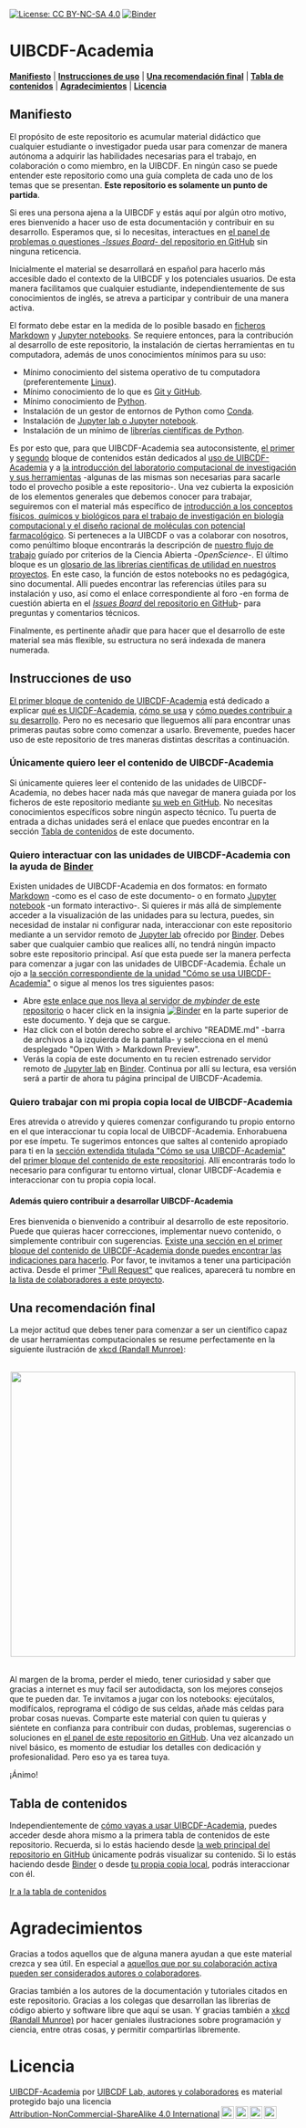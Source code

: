 [![License: CC BY-NC-SA 4.0](https://img.shields.io/badge/License-CC%20BY--NC--SA%204.0-lightgrey.svg)](https://creativecommons.org/licenses/by-nc-sa/4.0/)
[![Binder](https://mybinder.org/badge_logo.svg)](https://mybinder.org/v2/gh/uibcdf/Academia/main?urlpath=lab)


# UIBCDF-Academia

**[Manifiesto](#Manifiesto)** |
**[Instrucciones de uso](#Instrucciones-de-uso)** |
**[Una recomendación final](#Una-recomendación-final)** |
**[Tabla de contenidos](#Tabla-de-contenidos)** |
**[Agradecimientos](#Agradecimientos)** |
**[Licencia](#Licencia)** 

## Manifiesto

El propósito de este repositorio es acumular material didáctico que cualquier estudiante o
investigador pueda usar para comenzar de manera autónoma a adquirir las habilidades necesarias
para el trabajo, en colaboración o como miembro, en la UIBCDF. En ningún caso se puede entender este 
repositorio como una guía completa de cada uno de los temas que se presentan. **Este repositorio es solamente un punto de partida**.

Si eres una persona ajena a la UIBCDF y estás aquí por algún otro motivo, eres bienvenido a hacer uso de esta documentación y contribuir en su desarrollo. Esperamos que, si lo necesitas, interactues en [el panel de problemas o questiones -*Issues Board*- del repositorio en GitHub](https://github.com/uibcdf/Academia/issues) sin ninguna reticencia.

Inicialmente el material se desarrollará en español para hacerlo más accesible dado el contexto de la UIBCDF y los potenciales usuarios. De esta manera facilitamos que cualquier estudiante, independientemente de sus conocimientos de inglés, se atreva a participar y contribuir de una manera activa.

El formato debe estar en la medida de lo posible basado en [ficheros Markdown](academia/Laboratorio_computacional/Herramientas/Lenguages_marcado/Markdown/Markdown.md) y [Jupyter notebooks](academia/Laboratorio_computacional/Herramientas/Jupyter/README.md). Se requiere entonces, para la contribución al desarrollo de este repositorio, la instalación de ciertas herramientas en tu computadora, además de unos conocimientos mínimos para su uso:

- Mínimo conocimiento del sistema operativo de tu computadora (preferentemente [Linux](academia/Laboratorio_computacional/Herramientas/Linux/README.md)).
- Mínimo conocimiento de lo que es [Git y GitHub](academia/Laboratorio_computacional/Herramientas/Control_versiones_distribuida/README.md).
- Mínimo conocimiento de [Python](academia/Laboratorio_computacional/Herramientas/Python/README.md).
- Instalación de un gestor de entornos de Python como [Conda](academia/Laboratorio_computacional/Herramientas/Conda/README.md).
- Instalación de [Jupyter lab o Jupyter notebook](academia/Laboratorio_computacional/Herramientas/Jupyter/README.md).
- Instalación de un mínimo de [librerías científicas de Python](academia/Laboratorio_computacional/Herramientas/Python/README.md).

Es por esto que, para que UIBCDF-Academia sea autoconsistente, [el primer](academia/UIBCDF-Academia/README.md) y [segundo](academia/Laboratorio_computacional/README.md) bloque de contenidos están dedicados al [uso de UIBCDF-Academia]() y a [la introducción del laboratorio computacional de investigación y sus herramientas](academia/Laboratorio_computacional/README.md) -algunas de las mismas son necesarias para sacarle todo el provecho posible a este repositorio-. Una vez cubierta la exposición de los elementos generales que debemos conocer para 
trabajar, seguiremos con el material más específico de [introducción a los conceptos físicos, químicos y biológicos para el trabajo de investigación en biología computacional y el diseño
racional de moléculas con potencial farmacológico](academia/README.md). Si perteneces a la UIBCDF o vas a colaborar con nosotros, como penúltimo bloque encontrarás la
descripción de [nuestro flujo de trabajo](academia/Flujo_trabajo/README.md) guíado por criterios de la Ciencia Abierta -*OpenScience*-.
El último bloque es un [glosario de las librerías científicas de utilidad en nuestros proyectos](academia/Glosario_librerias/README.md). En este caso, la función de estos notebooks no es pedagógica, sino documental. Allí puedes encontrar las referencias útiles para su instalación y uso, así como el enlace correspondiente al foro -en forma de cuestión abierta en el [*Issues Board* del repositorio en GitHub](https://github.com/uibcdf/Academia/issues)- para preguntas y comentarios técnicos.

Finalmente, es pertinente añadir que para hacer que el desarrollo de este material sea más flexible, su estructura no será indexada de manera numerada.

## Instrucciones de uso

[El primer bloque de contenido de UIBCDF-Academia](academia/UIBCDF-Academia/README.md) está dedicado a explicar [qué es UICDF-Academia](academia/UIBCDF-Academia/Que_es/Que_es.md), [cómo se usa](academia/UIBCDF-Academia/Como_se_usa/Como_se_usa.md) y [cómo puedes contribuir a su desarrollo](academia/UIBCDF-Academia/Como_contribuir/Como_contribuir.md). Pero no es necesario que lleguemos allí para encontrar unas primeras pautas sobre como comenzar a usarlo. Brevemente, puedes hacer uso de este repositorio de tres maneras distintas descritas a continuación.

### Únicamente quiero leer el contenido de UIBCDF-Academia

Si únicamente quieres leer el contenido de las unidades de UIBCDF-Academia, no debes hacer nada más
que navegar de manera guiada por los ficheros de este repositorio mediante [su web
en GitHub](https://github.com/uibcdf/Academia). No necesitas conocimientos específicos sobre ningún aspecto técnico. Tu puerta de entrada a dichas
unidades será el enlace que puedes encontrar en la sección [Tabla de
contenidos](#Tabla-de-contenidos) de este documento.

### Quiero interactuar con las unidades de UIBCDF-Academia con la ayuda de [Binder](https://mybinder.org/)

Existen unidades de UIBCDF-Academia en dos formatos: en formato [Markdown](academia/Laboratorio_computacional/Herramientas/Lenguages_marcado/Markdown/Markdown.md) -como es el caso de este
documento- o en formato [Jupyter notebook](academia/Laboratorio_computacional/Herramientas/Jupyter/README.md) -un formato interactivo-. Si quieres ir más allá de
simplemente acceder a la visualización de las unidades para su lectura, puedes, sin necesidad de
instalar ni configurar nada, interaccionar con este repositorio mediante a un servidor remoto de [Jupyter lab](academia/Laboratorio_computacional/Herramientas/Jupyter/README.md) ofrecido por [Binder](https://mybinder.org/). Debes saber que cualquier cambio que realices allí, no tendrá ningún impacto sobre este repositorio principal. Así que esta puede ser la manera perfecta para comenzar a jugar con las unidades de UIBCDF-Academia. Échale un ojo a [la sección correspondiente de la unidad "Cómo se usa UIBCDF-Academia"](academia/UIBCDF-Academia/Como_se_usa/Como_se_usa.md) o sigue al menos los tres siguientes pasos:

- Abre [este enlace que nos lleva al servidor de *mybinder* de este repositorio](https://mybinder.org/v2/gh/uibcdf/Academia/main?urlpath=lab) o hacer
  click en la insignia [![Binder](https://mybinder.org/badge_logo.svg)](https://mybinder.org/v2/gh/uibcdf/Academia/main?urlpath=lab)
en la parte superior de este documento. Y deja
  que se cargue.
- Haz click con el botón derecho sobre el archivo "README.md" -barra
de archivos a la izquierda de la pantalla- y selecciona en el menú desplegado "Open With > Markdown Preview".
- Verás la copia de este documento en tu recien estrenado servidor remoto de [Jupyter
  lab](academia/Laboratorio_computacional/Herramientas/Jupyter/README.md) en
[Binder](https://mybinder.org/). Continua por allí su lectura, esa versión será a partir de ahora tu página
principal de UIBCDF-Academia.

### Quiero trabajar con mi propia copia local de UIBCDF-Academia

Eres atrevida o atrevido y quieres comenzar configurando tu propio entorno en el que interaccionar
tu copia local de UIBCDF-Academia. Enhorabuena por ese ímpetu. Te sugerimos entonces que saltes al
contenido apropiado para ti en la [sección extendida titulada "Cómo se usa UIBCDF-Academia"](academia/UIBCDF-Academia/Como_se_usa/Como_se_usa.md) del [primer bloque del contenido
de este repositorioi](academia/UIBCDF-Academia/README.md). Allí encontrarás todo lo necesario para configurar tu entorno virtual, clonar
UIBCDF-Academia e interaccionar con tu propia copia local.

#### Además quiero contribuir a desarrollar UIBCDF-Academia

Eres bienvenida o bienvenido a contribuir al desarrollo de este repositorio. Puede que quieras
hacer correcciones, implementar nuevo contenido, o simplemente contribuir con sugerencias. [Existe
una sección en el primer bloque del contenido de UIBCDF-Academia donde puedes encontrar las
indicaciones para hacerlo](academia/UIBCDF-Academia/Como_contribuir/Como_contribuir.md). Por favor, te invitamos a tener una participación activa. Desde el
primer ["Pull Request"](academia/UIBCDF-Academia/Como_contribuir/Como_contribuir.md) que realices, aparecerá tu nombre en [la lista de colaboradores a este
proyecto](https://github.com/uibcdf/Academia/graphs/contributors).

## Una recomendación final

La mejor actitud que debes tener para comenzar a ser un científico capaz de usar herramientas computacionales se resume perfectamente en la siguiente ilustración de [xkcd (Randall Munroe)](https://www.xkcd.com/):

<br>
<center>
<img src="https://imgs.xkcd.com/comics/tech_support_cheat_sheet.png" width="500">
</center>
<br>

Al margen de la broma, perder el miedo, tener curiosidad y saber que gracias a internet es muy facil ser autodidacta, son los mejores consejos que te pueden dar. Te invitamos a jugar con los notebooks: ejecútalos, modifícalos, reprograma el código de sus celdas, añade más celdas para probar cosas nuevas. Comparte este material con quien tu quieras y siéntete en confianza para contribuir con dudas, problemas, sugerencias o soluciones en [el panel de este repositorio en GitHub](https://github.com/uibcdf/Academia/issues). Una vez alcanzado un nivel básico, es momento de estudiar los detalles con dedicación y profesionalidad. Pero eso ya es tarea tuya.

¡Ánimo!

## Tabla de contenidos

Independientemente de [cómo vayas a usar UIBCDF-Academia](academia/UIBCDF-Academia/Como_se_usa/Como_se_usa.md), puedes acceder desde ahora mismo a la primera
tabla de contenidos de este repositorio. Recuerda, si lo estás haciendo desde [la web principal del
repositorio en GitHub](https://github.com/uibcdf/Academia) únicamente podrás visualizar su contenido. Si lo estás haciendo desde [Binder](https://mybinder.org/v2/gh/uibcdf/Academia/main?urlpath=lab) o desde [tu propia copia local](academia/UIBCDF-Academia/Como_se_usa/Como_se_usa.md), podrás interaccionar con él.

[Ir a la tabla de contenidos](academia/README.md)

# Agradecimientos

Gracias a todos aquellos que de alguna manera ayudan a que este material crezca y sea útil. En
especial a [aquellos que por su colaboración activa pueden ser considerados autores o colaboradores](https://github.com/uibcdf/Academia/graphs/contributors).

Gracias también a los autores de la documentación y tutoriales citados en este repositorio. Gracias a los colegas que desarrollan las librerías de código abierto y software libre que aquí se usan. Y gracias también a [xkcd (Randall Munroe)](https://www.xkcd.com/) por hacer geniales ilustraciones sobre programación y ciencia, entre otras cosas, y permitir compartirlas libremente.

# Licencia

<p xmlns:cc="http://creativecommons.org/ns#" xmlns:dct="http://purl.org/dc/terms/"><a property="dct:title" rel="cc:attributionURL" href="https://github.com/uibcdf/Academia">UIBCDF-Academia</a> por <a rel="cc:attributionURL dct:creator" property="cc:attributionName" href="https://github.com/uibcdf/Academia/graphs/contributors">UIBCDF Lab, autores y colaboradores</a> es material protegido bajo una licencia <a href="http://creativecommons.org/licenses/by-nc-sa/4.0/deed.es?ref=chooser-v1" target="_blank" rel="license noopener noreferrer" style="display:inline-block;">Attribution-NonCommercial-ShareAlike 4.0 International<img style="height:22px!important;margin-left:3px;vertical-align:text-bottom;" src="https://mirrors.creativecommons.org/presskit/icons/cc.svg?ref=chooser-v1"><img style="height:22px!important;margin-left:3px;vertical-align:text-bottom;" src="https://mirrors.creativecommons.org/presskit/icons/by.svg?ref=chooser-v1"><img style="height:22px!important;margin-left:3px;vertical-align:text-bottom;" src="https://mirrors.creativecommons.org/presskit/icons/nc.svg?ref=chooser-v1"><img style="height:22px!important;margin-left:3px;vertical-align:text-bottom;" src="https://mirrors.creativecommons.org/presskit/icons/sa.svg?ref=chooser-v1"></a></p>

